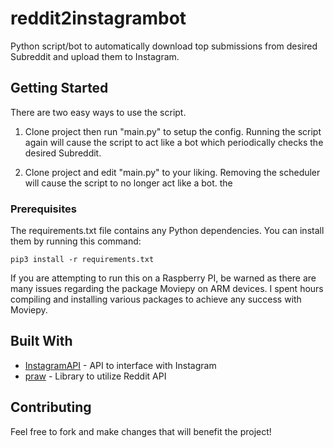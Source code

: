 # reddit2instagrambot

Python script/bot to automatically download top submissions from desired Subreddit and upload them to Instagram.

## Getting Started

There are two easy ways to use the script.

1. Clone project then run "main.py" to setup the config. Running the script again will cause the script to act like a bot which periodically checks the desired Subreddit.

2. Clone project and edit "main.py" to your liking. Removing the scheduler will cause the script to no longer act like a bot.
the
### Prerequisites

The requirements.txt file contains any Python dependencies. You can install them by running this command:

```
pip3 install -r requirements.txt
```

If you are attempting to run this on a Raspberry PI, be warned as there are many issues regarding the package Moviepy on ARM devices. I spent hours compiling and installing various packages to achieve any success with Moviepy.

## Built With

* [InstagramAPI](https://github.com/LevPasha/Instagram-API-python/)  - API to interface with Instagram
* [praw](https://praw.readthedocs.io/en/latest/) - Library to utilize Reddit API

## Contributing

Feel free to fork and make changes that will benefit the project!
